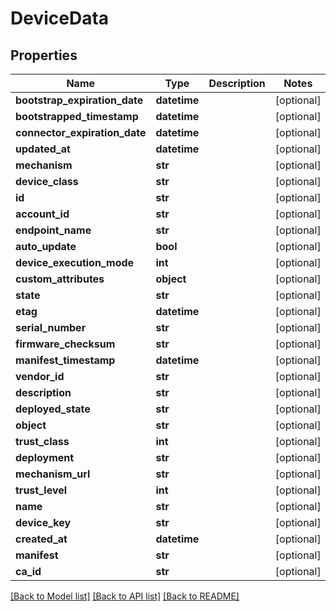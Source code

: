 # DeviceData

## Properties
Name | Type | Description | Notes
------------ | ------------- | ------------- | -------------
**bootstrap_expiration_date** | **datetime** |  | [optional] 
**bootstrapped_timestamp** | **datetime** |  | [optional] 
**connector_expiration_date** | **datetime** |  | [optional] 
**updated_at** | **datetime** |  | [optional] 
**mechanism** | **str** |  | [optional] 
**device_class** | **str** |  | [optional] 
**id** | **str** |  | [optional] 
**account_id** | **str** |  | [optional] 
**endpoint_name** | **str** |  | [optional] 
**auto_update** | **bool** |  | [optional] 
**device_execution_mode** | **int** |  | [optional] 
**custom_attributes** | **object** |  | [optional] 
**state** | **str** |  | [optional] 
**etag** | **datetime** |  | [optional] 
**serial_number** | **str** |  | [optional] 
**firmware_checksum** | **str** |  | [optional] 
**manifest_timestamp** | **datetime** |  | [optional] 
**vendor_id** | **str** |  | [optional] 
**description** | **str** |  | [optional] 
**deployed_state** | **str** |  | [optional] 
**object** | **str** |  | [optional] 
**trust_class** | **int** |  | [optional] 
**deployment** | **str** |  | [optional] 
**mechanism_url** | **str** |  | [optional] 
**trust_level** | **int** |  | [optional] 
**name** | **str** |  | [optional] 
**device_key** | **str** |  | [optional] 
**created_at** | **datetime** |  | [optional] 
**manifest** | **str** |  | [optional] 
**ca_id** | **str** |  | [optional] 

[[Back to Model list]](../README.md#documentation-for-models) [[Back to API list]](../README.md#documentation-for-api-endpoints) [[Back to README]](../README.md)



